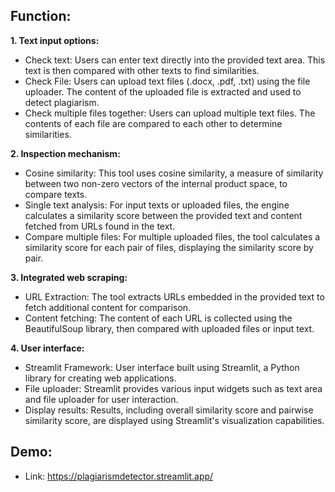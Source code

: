 ## Function:

**1. Text input options:**
- Check text: Users can enter text directly into the provided text area. This text is then compared with other texts to find similarities.
- Check File: Users can upload text files (.docx, .pdf, .txt) using the file uploader. The content of the uploaded file is extracted and used to detect plagiarism.
- Check multiple files together: Users can upload multiple text files. The contents of each file are compared to each other to determine similarities.
 
**2. Inspection mechanism:**
- Cosine similarity: This tool uses cosine similarity, a measure of similarity between two non-zero vectors of the internal product space, to compare texts.
- Single text analysis: For input texts or uploaded files, the engine calculates a similarity score between the provided text and content fetched from URLs found in the text.
- Compare multiple files: For multiple uploaded files, the tool calculates a similarity score for each pair of files, displaying the similarity score by pair.
  
**3. Integrated web scraping:**
- URL Extraction: The tool extracts URLs embedded in the provided text to fetch additional content for comparison.
- Content fetching: The content of each URL is collected using the BeautifulSoup library, then compared with uploaded files or input text.
  
**4. User interface:**
- Streamlit Framework: User interface built using Streamlit, a Python library for creating web applications.
- File uploader: Streamlit provides various input widgets such as text area and file uploader for user interaction.
- Display results: Results, including overall similarity score and pairwise similarity score, are displayed using Streamlit's visualization capabilities.

## Demo:
- Link: https://plagiarismdetector.streamlit.app/
